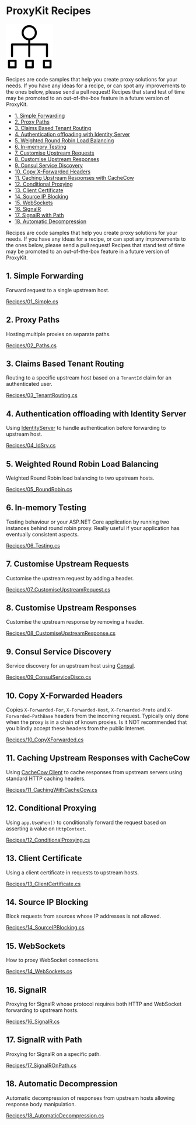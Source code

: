 # ProxyKit Recipes

![Image](logo.png)

Recipes are code samples that help you create proxy solutions for your needs.
If you have any ideas for a recipe, or can spot any improvements to the ones
below, please send a pull request! Recipes that stand test of time may be
promoted to an out-of-the-box feature in a future version of ProxyKit.

<!-- TOC depthFrom:2 -->

- [1. Simple Forwarding](#1-simple-forwarding)
- [2. Proxy Paths](#2-proxy-paths)
- [3. Claims Based Tenant Routing](#3-claims-based-tenant-routing)
- [4. Authentication offloading with Identity Server](#4-authentication-offloading-with-identity-server)
- [5. Weighted Round Robin Load Balancing](#5-weighted-round-robin-load-balancing)
- [6. In-memory Testing](#6-in-memory-testing)
- [7. Customise Upstream Requests](#7-customise-upstream-requests)
- [8. Customise Upstream Responses](#8-customise-upstream-responses)
- [9. Consul Service Discovery](#9-consul-service-discovery)
- [10. Copy X-Forwarded Headers](#10-copy-x-forwarded-headers)
- [11. Caching Upstream Responses with CacheCow](#11-caching-upstream-responses-with-cachecow)
- [12. Conditional Proxying](#12-conditional-proxying)
- [13. Client Certificate](#13-client-certificate)
- [14. Source IP Blocking](#14-source-ip-blocking)
- [15. WebSockets](#15-websockets)
- [16. SignalR](#16-signalr)
- [17. SignalR with Path](#17-signalr-with-path)
- [18. Automatic Decompression](#18-automatic-decompression)

<!-- /TOC -->

Recipes are code samples that help you create proxy solutions for your needs.
If you have any ideas for a recipe, or can spot any improvements to the ones
below, please send a pull request! Recipes that stand test of time may be
promoted to an out-of-the-box feature in a future version of ProxyKit.

## 1. Simple Forwarding

Forward request to a single upstream host.

[Recipes/01_Simple.cs](Recipes/01_Simple.cs)

## 2. Proxy Paths

Hosting multiple proxies on separate paths.

[Recipes/02_Paths.cs](Recipes/02_Paths.cs)

## 3. Claims Based Tenant Routing

Routing to a specific upstream host based on a `TenantId` claim for an
authenticated user.

[Recipes/03_TenantRouting.cs](Recipes/03_TenantRouting.cs)

## 4. Authentication offloading with Identity Server

Using [IdentityServer](https://identityserver.io/) to handle authentication
before forwarding to upstream host.

[Recipes/04_IdSrv.cs](Recipes/04_IdSrv.cs)

## 5. Weighted Round Robin Load Balancing

Weighted Round Robin load balancing to two upstream hosts.

[Recipes/05_RoundRobin.cs](Recipes/05_RoundRobin.cs)

## 6. In-memory Testing

Testing behaviour or your ASP.NET Core application by running two instances
behind round robin proxy. Really useful if your application has eventually
consistent aspects.

[Recipes/06_Testing.cs](Recipes/06_Testing.cs)

## 7. Customise Upstream Requests

Customise the upstream request by adding a header.

[Recipes/07_CustomiseUpstreamRequest.cs](Recipes/07_CustomiseUpstreamRequest.cs)

## 8. Customise Upstream Responses

Customise the upstream response by removing a header.

[Recipes/08_CustomiseUpstreamResponse.cs](Recipes/08_CustomiseUpstreamResponse.cs)

## 9. Consul Service Discovery

Service discovery for an upstream host using [Consul](https://www.consul.io/).

[Recipes/09_ConsulServiceDisco.cs](Recipes/09_ConsulServiceDisco.cs)

## 10. Copy X-Forwarded Headers

Copies `X-Forwarded-For`, `X-Forwarded-Host`, `X-Forwarded-Proto` and
`X-Forwarded-PathBase` headers from the incoming request. Typically only done
when the proxy is in a chain of known proxies. Is it NOT recommended that you
blindly accept these headers from the public Internet.

[Recipes/10_CopyXForwarded.cs](Recipes/10_CopyXForwarded.cs)

## 11. Caching Upstream Responses with CacheCow

Using [CacheCow.Client](https://github.com/aliostad/CacheCow) to cache responses
from upstream servers using standard HTTP caching headers.

[Recipes/11_CachingWithCacheCow.cs](Recipes/11_CachingWithCacheCow.cs)

## 12. Conditional Proxying

Using `app.UseWhen()` to conditionally forward the request based on asserting a
value on `HttpContext`.

[Recipes/12_ConditionalProxying.cs](Recipes/12_ConditionalProxying.cs)

## 13. Client Certificate

Using a client certificate in requests to upstream hosts.

[Recipes/13_ClientCertificate.cs](Recipes/13_ClientCertificate.cs)

## 14. Source IP Blocking

Block requests from sources whose IP addresses is not allowed.

[Recipes/14_SourceIPBlocking.cs](Recipes/14_SourceIPBlocking.cs)

## 15. WebSockets

How to proxy WebSocket connections.

[Recipes/14_WebSockets.cs](Recipes/15_WebSockets.cs)

## 16. SignalR

Proxying for SignalR whose protocol requires both HTTP and WebSocket forwarding
to upstream hosts.

[Recipes/16_SignalR.cs](Recipes/16_SignalR.cs)

## 17. SignalR with Path

Proxying for SignalR on a specific path.

[Recipes/17_SignalROnPath.cs](Recipes/17_SignalROnPath.cs)

## 18. Automatic Decompression

Automatic decompression of responses from upstream hosts allowing response body
manipulation.

[Recipes/18_AutomaticDecompression.cs](Recipes/18_AutomaticDecompression.cs)
